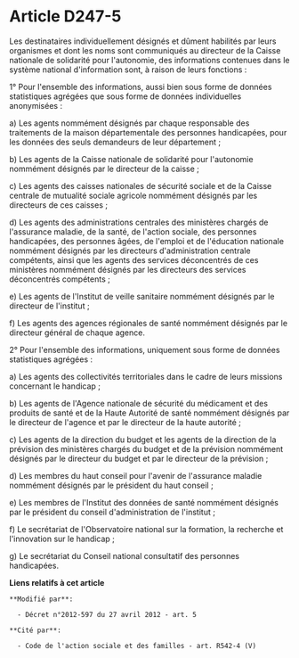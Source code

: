 # Article D247-5

Les destinataires individuellement désignés et dûment habilités par leurs organismes et dont les noms sont communiqués au
directeur de la Caisse nationale de solidarité pour l'autonomie, des informations contenues dans le système national
d'information sont, à raison de leurs fonctions : 

1° Pour l'ensemble des informations, aussi bien sous forme de données statistiques agrégées que sous forme de données
individuelles anonymisées : 

a) Les agents nommément désignés par chaque responsable des traitements de la maison départementale des personnes
handicapées, pour les données des seuls demandeurs de leur département ; 

b) Les agents de la Caisse nationale de solidarité pour l'autonomie nommément désignés par le directeur de la caisse ; 

c) Les agents des caisses nationales de sécurité sociale et de la Caisse centrale de mutualité sociale agricole nommément
désignés par les directeurs de ces caisses ; 

d) Les agents des administrations centrales des ministères chargés de l'assurance maladie, de la santé, de l'action sociale,
des personnes handicapées, des personnes âgées, de l'emploi et de l'éducation nationale nommément désignés par les directeurs
d'administration centrale compétents, ainsi que les agents des services déconcentrés de ces ministères nommément désignés par
les directeurs des services déconcentrés compétents ; 

e) Les agents de l'Institut de veille sanitaire nommément désignés par le directeur de l'institut ;

f) Les agents des agences régionales de santé nommément désignés par le directeur général de chaque agence. 

2° Pour l'ensemble des informations, uniquement sous forme de données statistiques agrégées : 

a) Les agents des collectivités territoriales dans le cadre de leurs missions concernant le handicap ; 

b) Les agents de l'Agence nationale de sécurité du médicament et des produits de santé et de la Haute Autorité de santé
nommément désignés par le directeur de l'agence et par le directeur de la haute autorité ; 

c) Les agents de la direction du budget et les agents de la direction de la prévision des ministères chargés du budget et de
la prévision nommément désignés par le directeur du budget et par le directeur de la prévision ; 

d) Les membres du haut conseil pour l'avenir de l'assurance maladie nommément désignés par le président du haut conseil ; 

e) Les membres de l'Institut des données de santé nommément désignés par le président du conseil d'administration de
l'institut ; 

f) Le secrétariat de l'Observatoire national sur la formation, la recherche et l'innovation sur le handicap ; 

g) Le secrétariat du Conseil national consultatif des personnes handicapées.

**Liens relatifs à cet article**

	**Modifié par**:

	  - Décret n°2012-597 du 27 avril 2012 - art. 5

	**Cité par**:

	  - Code de l'action sociale et des familles - art. R542-4 (V)
